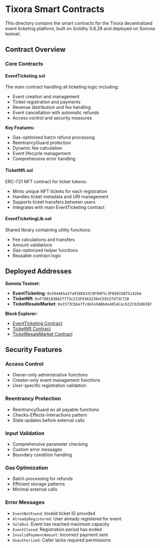 # Tixora Smart Contracts

This directory contains the smart contracts for the Tixora decentralized event ticketing platform, built on Solidity 0.8.28 and deployed on Somnia testnet.

## Contract Overview

### Core Contracts

#### EventTicketing.sol
The main contract handling all ticketing logic including:
- Event creation and management
- Ticket registration and payments
- Revenue distribution and fee handling
- Event cancellation with automatic refunds
- Access control and security measures

**Key Features:**
- Gas-optimized batch refund processing
- ReentrancyGuard protection
- Dynamic fee calculation
- Event lifecycle management
- Comprehensive error handling

#### TicketNft.sol
ERC-721 NFT contract for ticket tokens:
- Mints unique NFT tickets for each registration
- Handles ticket metadata and URI management
- Supports ticket transfers between users
- Integrates with main EventTicketing contract

#### EventTicketingLib.sol
Shared library containing utility functions:
- Fee calculations and transfers
- Amount validations
- Gas-optimized helper functions
- Reusable contract logic

## Deployed Addresses

**Somnia Testnet:**
- **EventTicketing**: `0x594465a37a938Eb33C9F99F5c3F69915Bf5142bA`
- **TicketNft**: `0xF708183DA2f773c213F93A3220eC5922fd73C720`
- **TicketResaleMarket**: `0x1573Cbbe7fcdeFe94Bbda4854Cac622C02b983EF`

**Block Explorer:**
- [EventTicketing Contract](https://shannon-explorer.somnia.network/address/0x594465a37a938Eb33C9F99F5c3F69915Bf5142bA#code)
- [TicketNft Contract](https://shannon-explorer.somnia.network/address/0xF708183DA2f773c213F93A3220eC5922fd73C720#code)
- [TicketResaleMarket Contract](https://shannon-explorer.somnia.network/address/0x1573Cbbe7fcdeFe94Bbda4854Cac622C02b983EF#code)

## Security Features

### Access Control
- Owner-only administrative functions
- Creator-only event management functions
- User-specific registration validation

### Reentrancy Protection
- ReentrancyGuard on all payable functions
- Checks-Effects-Interactions pattern
- State updates before external calls

### Input Validation
- Comprehensive parameter checking
- Custom error messages
- Boundary condition handling

### Gas Optimization
- Batch processing for refunds
- Efficient storage patterns
- Minimal external calls

### Error Messages
- `EventNotFound`: Invalid ticket ID provided
- `AlreadyRegistered`: User already registered for event
- `SoldOut`: Event has reached maximum capacity
- `EventClosed`: Registration period has ended
- `InvalidPaymentAmount`: Incorrect payment sent
- `Unauthorized`: Caller lacks required permissions
